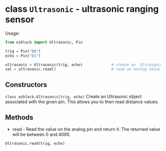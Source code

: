 # class `Ultrasonic` - ultrasonic ranging sensor

Usage:
```python
from ezblock import Ultrasonic, Pin

trig = Pin("D0")
echo = Pin("D1")

ultrasonic = Ultrasonic(trig, echo)             # create an  Ultrasonic object from  pin
val = ultrasonic.read()                         # read an analog value
```
## Constructors
```class ezblock.Ultrasonic(trig, echo)```
Create an Ultrasonic object associated with the given pin. This allows you to then read distance values.

## Methods
- read - Read the value on the analog pin and return it. The returned value will be between 0 and 4095.
```python
Ultrasonic.read(trig, echo)
```